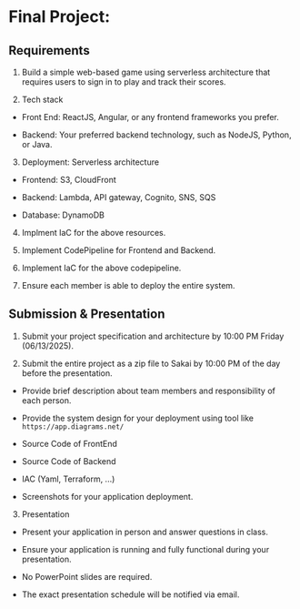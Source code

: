 # Final Project:

## Requirements

1. Build a simple web-based game using serverless architecture that requires users to sign in to play and track their scores.

2. Tech stack

* Front End: ReactJS, Angular, or any frontend frameworks you prefer.

* Backend: Your preferred backend technology, such as NodeJS, Python, or Java.

3. Deployment: Serverless architecture

* Frontend: S3, CloudFront

* Backend: Lambda, API gateway, Cognito, SNS, SQS

* Database: DynamoDB

4. Implment IaC for the above resources.

5. Implement CodePipeline for Frontend and Backend.

6. Implement IaC for the above codepipeline.

7. Ensure each member is able to deploy the entire system.

## Submission & Presentation

1. Submit your project specification and architecture by 10:00 PM Friday (06/13/2025).

2. Submit the entire project as a zip file to Sakai by 10:00 PM of the day before the presentation.

* Provide brief description about team members and responsibility of each person.

* Provide the system design for your deployment using tool like `https://app.diagrams.net/`

* Source Code of FrontEnd

* Source Code of Backend

* IAC (Yaml, Terraform, ...)

* Screenshots for your application deployment.

3. Presentation

* Present your application in person and answer questions in class.

* Ensure your application is running and fully functional during your presentation.

* No PowerPoint slides are required.

* The exact presentation schedule will be notified via email.
